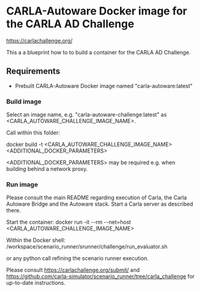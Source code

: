 # CARLA-Autoware Docker image for the CARLA AD Challenge

https://carlachallenge.org/

This a a blueprint how to to build a container for the CARLA AD Challenge.


## Requirements

- Prebuilt CARLA-Autoware Docker image named "carla-autoware:latest"

### Build image
Select an image name, e.g. "carla-autoware-challenge:latest" as <CARLA_AUTOWARE_CHALLENGE_IMAGE_NAME>.

Call within this folder:

   docker build -t <CARLA_AUTOWARE_CHALLENGE_IMAGE_NAME> <ADDITIONAL_DOCKER_PARAMETERS>

<ADDITIONAL_DOCKER_PARAMETERS> may be required e.g. when building behind a network proxy.


### Run image
Please consult the main README regarding execution of Carla, the Carla Autoware Bridge and the
Autoware stack.
Start a Carla server as described there.

Start the container:
   docker run -it --rm --net=host <CARLA_AUTOWARE_CHALLENGE_IMAGE_NAME>

Within the Docker shell:
    /workspace/scenario_runner/srunner/challenge/run_evaluator.sh

or any python call refining the scenario runner execution.

Please consult https://carlachallenge.org/submit/ and
https://github.com/carla-simulator/scenario_runner/tree/carla_challenge for up-to-date
instructions.

